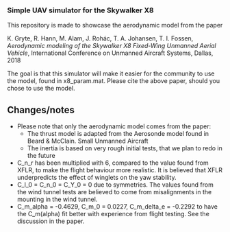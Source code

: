 ### Simple UAV simulator for the Skywalker X8 ###

This repository is made to showcase the aerodynamic model from the paper

K. Gryte, R. Hann, M. Alam, J. Rohác, T. A. Johansen, T. I. Fossen, *Aerodynamic modeling of the Skywalker X8 Fixed-Wing Unmanned Aerial Vehicle*, International Conference on Unmanned Aircraft Systems, Dallas, 2018

The goal is that this simulator will make it easier for the community to use the model, found in x8_param.mat. Please cite the above paper, should you chose to use the model.

## Changes/notes ##
- Please note that only the aerodynamic model comes from the paper:
  - The thrust model is adapted from the Aerosonde model found in Beard & McClain. Small Unmanned Aircraft
  - The inertia is based on very rough initial tests, that we plan to redo in the future
- C_n_r has been multiplied with 6, compared to the value found from XFLR, to make the flight behaviour more realistic. It is believed that XFLR underpredicts the effect of winglets on the yaw stability.
- C_l_0 = C_n_0 = C_Y_0 = 0 due to symmetries. The values found from the wind tunnel tests are believed to come from misalignments in the mounting in the wind tunnel.
- C_m_alpha = -0.4629, C_m_0 = 0.0227, C_m_delta_e = -0.2292 to have the C_m(alpha) fit better with experience from flight testing. See the discussion in the paper.

